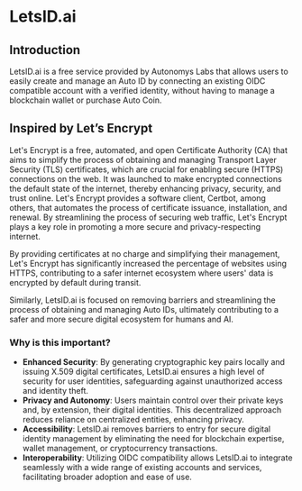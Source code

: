 # LetsID.ai

## Introduction

LetsID.ai is a free service provided by Autonomys Labs that allows users to easily create and manage an Auto ID by connecting an existing OIDC compatible account with a verified identity, without having to manage a blockchain wallet or purchase Auto Coin.

## Inspired by Let’s Encrypt

Let's Encrypt is a free, automated, and open Certificate Authority (CA) that aims to simplify the process of obtaining and managing Transport Layer Security (TLS) certificates, which are crucial for enabling secure (HTTPS) connections on the web. It was launched to make encrypted connections the default state of the internet, thereby enhancing privacy, security, and trust online. Let's Encrypt provides a software client, Certbot, among others, that automates the process of certificate issuance, installation, and renewal. By streamlining the process of securing web traffic, Let's Encrypt plays a key role in promoting a more secure and privacy-respecting internet.

By providing certificates at no charge and simplifying their management, Let's Encrypt has significantly increased the percentage of websites using HTTPS, contributing to a safer internet ecosystem where users' data is encrypted by default during transit.

Similarly, LetsID.ai is focused on removing barriers and streamlining the process of obtaining and managing Auto IDs, ultimately contributing to a safer and more secure digital ecosystem for humans and AI.

### Why is this important?

* **Enhanced Security**: By generating cryptographic key pairs locally and issuing X.509 digital certificates, LetsID.ai ensures a high level of security for user identities, safeguarding against unauthorized access and identity theft.&#x20;
* **Privacy and Autonomy**: Users maintain control over their private keys and, by extension, their digital identities. This decentralized approach reduces reliance on centralized entities, enhancing privacy.&#x20;
* **Accessibility**: LetsID.ai removes barriers to entry for secure digital identity management by eliminating the need for blockchain expertise, wallet management, or cryptocurrency transactions.&#x20;
* **Interoperability**: Utilizing OIDC compatibility allows LetsID.ai to integrate seamlessly with a wide range of existing accounts and services, facilitating broader adoption and ease of use.

